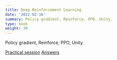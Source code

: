 ```yaml
---
title: Deep Reinforcement Learning
date: '2022-02-16'
summary: Policy gradient, Reinforce, PPO, Unity.
type: book
weight: 30
---
```


Policy gradient, Reinforce, PPO, Unity.

<!--more-->

[Practical session](policy_gradient.zip)
[Answers](policy_gradient_answers.zip)
